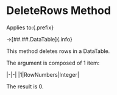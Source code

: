 # DeleteRows Method

Applies to:{.prefix}

→[##.##.DataTable]{.info}

This method deletes rows in a DataTable.

The argument is composed of 1 item:

|-|-|
|1|RowNumbers|Integer|

The result is 0.

